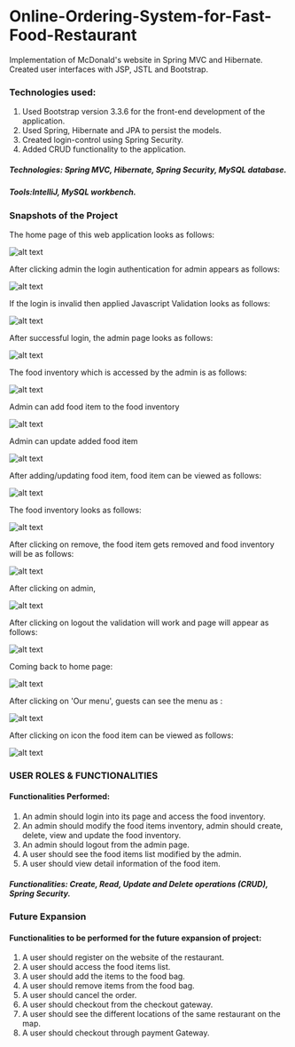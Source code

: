 # Online-Ordering-System-for-Fast-Food-Restaurant
Implementation of McDonald's website in Spring MVC and Hibernate.
Created user interfaces with JSP, JSTL and Bootstrap. 

### Technologies used:
1. Used Bootstrap version 3.3.6 for the front-end development of the application.
2. Used Spring, Hibernate and JPA to persist the models.
3. Created login-control using Spring Security.
4. Added CRUD functionality to the application.
##### Technologies: Spring MVC, Hibernate, Spring Security, MySQL database.
##### Tools:IntelliJ, MySQL workbench.

### Snapshots of the Project 

The home page of this web application looks as follows:

![alt text](https://github.com/snehalmundhe10/Online-Ordering-System-for-Fast-Food-Restaurant/blob/master/images/home.PNG "home")

After clicking admin the login authentication for admin appears as follows:

![alt text](https://github.com/snehalmundhe10/Online-Ordering-System-for-Fast-Food-Restaurant/blob/master/images/adminlogin.PNG "adminlogin")

If the login is invalid then applied Javascript Validation looks as follows:

![alt text](https://github.com/snehalmundhe10/Online-Ordering-System-for-Fast-Food-Restaurant/blob/master/images/loginpageValid.PNG "loginInvalid")

After successful login, the admin page looks as follows:

![alt text](https://github.com/snehalmundhe10/Online-Ordering-System-for-Fast-Food-Restaurant/blob/master/images/admin.PNG "admin")

The food inventory which is accessed by the admin is as follows:

![alt text](https://github.com/snehalmundhe10/Online-Ordering-System-for-Fast-Food-Restaurant/blob/master/images/inventory.PNG "inventory")

Admin can add food item to the food inventory

![alt text](https://github.com/snehalmundhe10/Online-Ordering-System-for-Fast-Food-Restaurant/blob/master/images/add.PNG "add")

Admin can update added food item 

![alt text](https://github.com/snehalmundhe10/Online-Ordering-System-for-Fast-Food-Restaurant/blob/master/images/update.PNG "update")

After adding/updating food item, food item can be viewed  as follows:

![alt text](https://github.com/snehalmundhe10/Online-Ordering-System-for-Fast-Food-Restaurant/blob/master/images/view.PNG "view")

The food inventory looks as follows:

![alt text](https://github.com/snehalmundhe10/Online-Ordering-System-for-Fast-Food-Restaurant/blob/master/images/inventory.PNG "inventory")

After clicking on remove, the food item gets removed and food inventory will be as follows:

![alt text](https://github.com/snehalmundhe10/Online-Ordering-System-for-Fast-Food-Restaurant/blob/master/images/remove.PNG "remove")

After clicking on admin, 

![alt text](https://github.com/snehalmundhe10/Online-Ordering-System-for-Fast-Food-Restaurant/blob/master/images/admin.PNG "admin")

After clicking on logout the validation will work and page will appear as follows:

![alt text](https://github.com/snehalmundhe10/Online-Ordering-System-for-Fast-Food-Restaurant/blob/master/images/logout.PNG "logout")

Coming back to home page:

![alt text](https://github.com/snehalmundhe10/Online-Ordering-System-for-Fast-Food-Restaurant/blob/master/images/home.PNG "home")

After clicking on  'Our menu', guests can see the menu as :

![alt text](https://github.com/snehalmundhe10/Online-Ordering-System-for-Fast-Food-Restaurant/blob/master/images/foodItems.PNG "foodItems")

After clicking on icon the food item can be viewed as follows:

![alt text](https://github.com/snehalmundhe10/Online-Ordering-System-for-Fast-Food-Restaurant/blob/master/images/view.PNG "view")

### USER ROLES & FUNCTIONALITIES
#### Functionalities Performed:
1. An admin should login into its page and access the food inventory.
2. An admin should modify the food items inventory, admin should create, delete, view and
update the food inventory.
3. An admin should logout from the admin page.
4. A user should see the food items list modified by the admin.
5. A user should view detail information of the food item.
##### Functionalities: Create, Read, Update and Delete operations (CRUD), Spring Security.


### Future Expansion
#### Functionalities to be performed for the future expansion of project:
1. A user should register on the website of the restaurant.
2. A user should access the food items list.
3. A user should add the items to the food bag.
4. A user should remove items from the food bag.
5. A user should cancel the order.
6. A user should checkout from the checkout gateway.
7. A user should see the different locations of the same restaurant on the map.
8. A user should checkout through payment Gateway.

